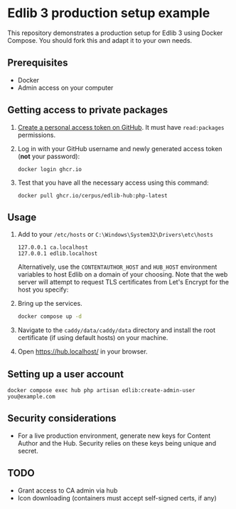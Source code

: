 # Edlib 3 production setup example

This repository demonstrates a production setup for Edlib 3 using Docker
Compose. You should fork this and adapt it to your own needs.

## Prerequisites

* Docker
* Admin access on your computer

## Getting access to private packages

1. [Create a personal access token on GitHub][1]. It must have `read:packages`
   permissions.

2. Log in with your GitHub username and newly generated access token (**not**
   your password):

   ```
   docker login ghcr.io
   ```

3. Test that you have all the necessary access using this command:

   ```
   docker pull ghcr.io/cerpus/edlib-hub:php-latest
   ```

## Usage

1. Add to your `/etc/hosts` or `C:\Windows\System32\Drivers\etc\hosts`

   ```
   127.0.0.1 ca.localhost
   127.0.0.1 edlib.localhost
   ```

   Alternatively, use the `CONTENTAUTHOR_HOST` and `HUB_HOST` environment
   variables to host Edlib on a domain of your choosing. Note that the web
   server will attempt to request TLS certificates from Let's Encrypt for the
   host you specify:

2. Bring up the services.

   ```bash
   docker compose up -d
   ```

3. Navigate to the `caddy/data/caddy/data` directory and install the root
   certificate (if using default hosts) on your machine.

4. Open <https://hub.localhost/> in your browser.

## Setting up a user account

```
docker compose exec hub php artisan edlib:create-admin-user you@example.com
```

## Security considerations

* For a live production environment, generate new keys for Content Author and
  the Hub. Security relies on these keys being unique and secret.

## TODO

* Grant access to CA admin via hub
* Icon downloading (containers must accept self-signed certs, if any)


[1]: https://github.com/settings/tokens/new?scopes=read:packages&description=Edlib%20packages
